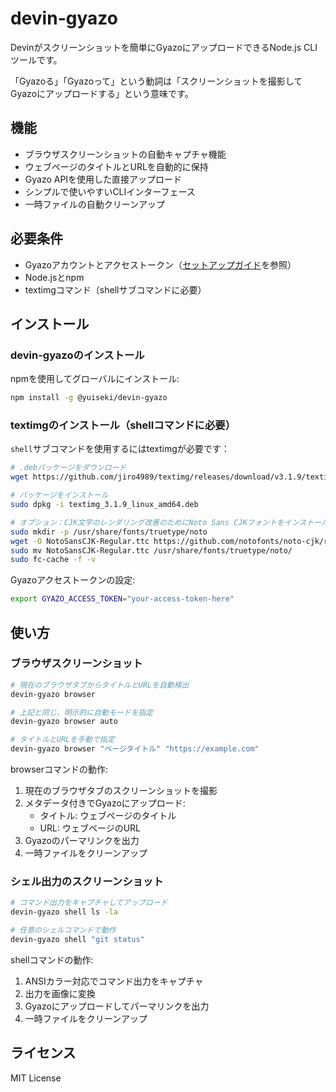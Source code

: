 # devin-gyazo

Devinがスクリーンショットを簡単にGyazoにアップロードできるNode.js CLIツールです。

「Gyazoる」「Gyazoって」という動詞は「スクリーンショットを撮影してGyazoにアップロードする」という意味です。

## 機能

- ブラウザスクリーンショットの自動キャプチャ機能
- ウェブページのタイトルとURLを自動的に保持
- Gyazo APIを使用した直接アップロード
- シンプルで使いやすいCLIインターフェース
- 一時ファイルの自動クリーンアップ

## 必要条件

- Gyazoアカウントとアクセストークン（[セットアップガイド](SETUP.ja.md)を参照）
- Node.jsとnpm
- textimgコマンド（shellサブコマンドに必要）

## インストール

### devin-gyazoのインストール

npmを使用してグローバルにインストール:
```bash
npm install -g @yuiseki/devin-gyazo
```

### textimgのインストール（shellコマンドに必要）

`shell`サブコマンドを使用するにはtextimgが必要です：

```bash
# .debパッケージをダウンロード
wget https://github.com/jiro4989/textimg/releases/download/v3.1.9/textimg_3.1.9_linux_amd64.deb

# パッケージをインストール
sudo dpkg -i textimg_3.1.9_linux_amd64.deb

# オプション：CJK文字のレンダリング改善のためにNoto Sans CJKフォントをインストール
sudo mkdir -p /usr/share/fonts/truetype/noto
wget -O NotoSansCJK-Regular.ttc https://github.com/notofonts/noto-cjk/raw/main/Sans/OTC/NotoSansCJK-Regular.ttc
sudo mv NotoSansCJK-Regular.ttc /usr/share/fonts/truetype/noto/
sudo fc-cache -f -v
```

Gyazoアクセストークンの設定:
```bash
export GYAZO_ACCESS_TOKEN="your-access-token-here"
```

## 使い方

### ブラウザスクリーンショット
```bash
# 現在のブラウザタブからタイトルとURLを自動検出
devin-gyazo browser

# 上記と同じ、明示的に自動モードを指定
devin-gyazo browser auto

# タイトルとURLを手動で指定
devin-gyazo browser "ページタイトル" "https://example.com"
```

browserコマンドの動作:
1. 現在のブラウザタブのスクリーンショットを撮影
2. メタデータ付きでGyazoにアップロード:
   - タイトル: ウェブページのタイトル
   - URL: ウェブページのURL
3. Gyazoのパーマリンクを出力
4. 一時ファイルをクリーンアップ

### シェル出力のスクリーンショット
```bash
# コマンド出力をキャプチャしてアップロード
devin-gyazo shell ls -la

# 任意のシェルコマンドで動作
devin-gyazo shell "git status"
```

shellコマンドの動作:
1. ANSIカラー対応でコマンド出力をキャプチャ
2. 出力を画像に変換
3. Gyazoにアップロードしてパーマリンクを出力
4. 一時ファイルをクリーンアップ

## ライセンス

MIT License
